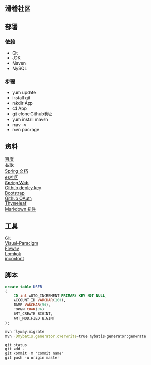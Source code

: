## 滑稽社区

## 部署
### 依赖
- Git
- JDK
- Maven
- MySQL
### 步骤
- yum update
- install git
- mkdir App
- cd App
- git clone Github地址
- yum install maven
- mav -v
- mvn package
## 资料
[百度](https://baidu.com)\
[谷歌](https://www.google.com)\
[Spring 文档](https://spring.io/guides)\
[es社区](https://elasticsearch.cn/explore)\
[Spring Web](https://spring.io/guides/gs/serving-web-content)\
[Github deploy key](https://developer.github.com/v3/guides/managing-deploy-keys/#deploy-keys)\
[Bootstrap](https://v3.bootcss.com/getting-started)\
[Github OAuth](https://developer.github.com/apps/building-oauth-apps/creating-an-oauth-app/)\
[Thymeleaf](https://www.thymeleaf.org/doc/tutorials/3.0/usingthymeleaf.html#setting-attribute-values)\
[Markdown 插件](http://editor.md.ipandao.com/)

## 工具
[Git](https://git-scm.com/download)\
[Visual-Paradigm](https://www.visual-paradigm.com)\
[Flyway](https://flywaydb.org/getstarted/firststeps/maven)\
[Lombok](https://www.projectlombok.org/)\
[inconfont](https://www.iconfont.cn/)

## 脚本
```sql
create table USER
(
	ID int AUTO_INCREMENT PRIMARY KEY NOT NULL,
	ACCOUNT_ID VARCHAR(100),
	NAME VARCHAR(50),
	TOKEN CHAR(36),
	GMT_CREATE BIGINT,
	GMT_MODIFIED BIGINT
);
```
```bash
mvn flyway:migrate
mvn -Dmybatis.generator.overwrite=true mybatis-generator:generate
```
```git command
git status
git add .
git commit -m 'commit name'
git push -u origin master
```